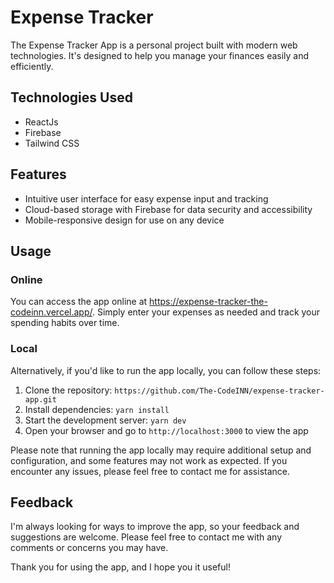 # Expense Tracker

The Expense Tracker App is a personal project built with modern web technologies. It's designed to help you manage your finances easily and efficiently.

## Technologies Used

- ReactJs
- Firebase
- Tailwind CSS

## Features

- Intuitive user interface for easy expense input and tracking
- Cloud-based storage with Firebase for data security and accessibility
- Mobile-responsive design for use on any device

## Usage

### Online

You can access the app online at https://expense-tracker-the-codeinn.vercel.app/. Simply enter your expenses as needed and track your spending habits over time.

### Local

Alternatively, if you'd like to run the app locally, you can follow these steps:

1. Clone the repository: `https://github.com/The-CodeINN/expense-tracker-app.git`
2. Install dependencies: `yarn install`
3. Start the development server: `yarn dev`
4. Open your browser and go to `http://localhost:3000` to view the app

Please note that running the app locally may require additional setup and configuration, and some features may not work as expected. If you encounter any issues, please feel free to contact me for assistance.

## Feedback

I'm always looking for ways to improve the app, so your feedback and suggestions are welcome. Please feel free to contact me with any comments or concerns you may have.

Thank you for using the app, and I hope you it useful!
